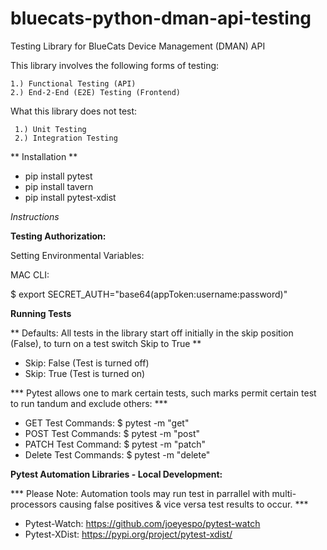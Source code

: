 # bluecats-python-dman-api-testing
Testing Library for BlueCats Device Management (DMAN) API

This library involves the following forms of testing:

    1.) Functional Testing (API)
    2.) End-2-End (E2E) Testing (Frontend)

What this library does not test:

     1.) Unit Testing
     2.) Integration Testing

** Installation **

-  pip install pytest
-  pip install tavern
-  pip install pytest-xdist

*Instructions*

**Testing Authorization:**

Setting Environmental Variables:

MAC CLI:

$ export SECRET_AUTH="base64(appToken:username:password)"

**Running Tests**

** Defaults: All tests in the library start off initially in the skip position (False), to turn on a test switch Skip to True **

-   Skip: False (Test is turned off)
-   Skip: True (Test is turned on)

*** Pytest allows one to mark certain tests, such marks permit certain test to run tandum and exclude others: ***

-   GET Test Commands: $ pytest -m "get"
-   POST Test Commands: $ pytest -m "post"
-   PATCH Test Command: $ pytest -m "patch"
-   Delete Test Commands: $ pytest -m "delete"

**Pytest Automation Libraries - Local Development:**

*** Please Note: Automation tools may run test in parrallel with multi-processors causing false positives & vice versa test results to occur. ***


-   Pytest-Watch: https://github.com/joeyespo/pytest-watch
-   Pytest-XDist: https://pypi.org/project/pytest-xdist/
